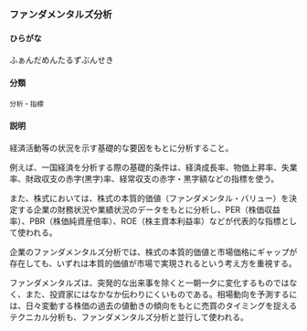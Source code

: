 <div style="display:none;">

## [あ行](securities-terms?id=あ行)
## [か行](securities-terms?id=か行)
## [さ行](securities-terms?id=さ行)
## [た行](securities-terms?id=た行)
## [な行](securities-terms?id=な行)
## [は行](securities-terms?id=は行)

</div>

### ファンダメンタルズ分析

#### ひらがな

ふぁんだめんたるずぶんせき

#### 分類

`分析・指標`

#### 説明

経済活動等の状況を示す基礎的な要因をもとに分析すること。
 
例えば、一国経済を分析する際の基礎的条件は、経済成長率、物価上昇率、失業率、財政収支の赤字(黒字)率、経常収支の赤字・黒字額などの指標を使う。
 
また、株式においては、株式の本質的価値（ファンダメンタル・バリュー）を決定する企業の財務状況や業績状況のデータをもとに分析し、PER（株価収益率）、PBR（株価純資産倍率）、ROE（株主資本利益率）などが代表的な指標として使われる。
 
企業のファンダメンタルズ分析では、株式の本質的価値と市場価格にギャップが存在しても、いずれは本質的価値が市場で実現されるという考え方を重視する。
 
ファンダメンタルズは、突発的な出来事を除くと一朝一夕に変化するものではなく、また、投資家にはなかなか伝わりにくいものである。相場動向を予測するには、日々変動する株価の過去の値動きの傾向をもとに売買のタイミングを捉えるテクニカル分析も、ファンダメンタルズ分析と並行して使われる。

<div style="display:none;">

## [ま行](securities-terms?id=ま行)
## [や行](securities-terms?id=や行)
## [ら行](securities-terms?id=ら行)
## [わ行](securities-terms?id=わ行)
## [英数字・記号](securities-terms?id=英数字・記号)

</div>

